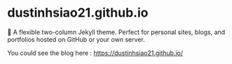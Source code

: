 # dustinhsiao21.github.io

:triangular_ruler: A flexible two-column Jekyll theme. Perfect for personal sites, blogs, and portfolios hosted on GitHub or your own server.

You could see the blog here : https://dustinhsiao21.github.io/
